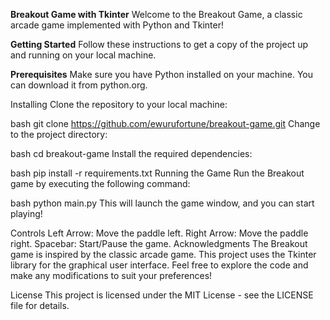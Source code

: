 **Breakout Game with Tkinter**
Welcome to the Breakout Game, a classic arcade game implemented with Python and Tkinter!

**Getting Started**
Follow these instructions to get a copy of the project up and running on your local machine.

**Prerequisites**
Make sure you have Python installed on your machine. You can download it from python.org.

Installing
Clone the repository to your local machine:

bash
git clone https://github.com/ewurufortune/breakout-game.git
Change to the project directory:

bash
cd breakout-game
Install the required dependencies:

bash
pip install -r requirements.txt
Running the Game
Run the Breakout game by executing the following command:

bash
python main.py
This will launch the game window, and you can start playing!

Controls
Left Arrow: Move the paddle left.
Right Arrow: Move the paddle right.
Spacebar: Start/Pause the game.
Acknowledgments
The Breakout game is inspired by the classic arcade game.
This project uses the Tkinter library for the graphical user interface.
Feel free to explore the code and make any modifications to suit your preferences!

License
This project is licensed under the MIT License - see the LICENSE file for details.
